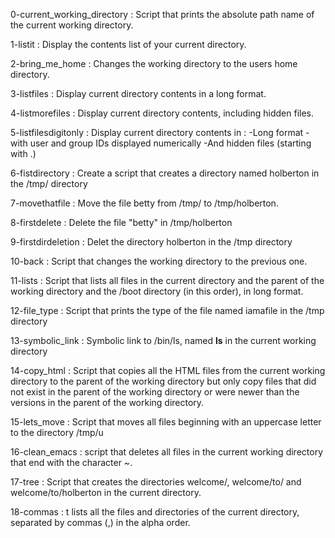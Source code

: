0-current_working_directory : Script that prints the absolute path name of the current working directory.

1-listit : Display the contents list of your current directory.

2-bring_me_home : Changes the working directory to the users home directory.

3-listfiles : Display current directory contents in a long format.

4-listmorefiles : Display current directory contents, including hidden files.

5-listfilesdigitonly : Display current directory contents in :
		     -Long format
		     -with user and group IDs displayed numerically
		     -And hidden files (starting with .)

6-fistdirectory : Create a script that creates a directory named holberton in the /tmp/ directory

7-movethatfile : Move the file betty from /tmp/ to /tmp/holberton.

8-firstdelete : Delete the file "betty" in /tmp/holberton

9-firstdirdeletion : Delet the directory holberton in the /tmp directory

10-back : Script that changes the working directory to the previous one.

11-lists : Script that lists all files in the current directory and the parent of the working directory and the /boot directory (in this order), in long format.

12-file_type : Script that prints the type of the file named iamafile in the /tmp directory

13-symbolic_link : Symbolic link to /bin/ls, named __ls__ in the current working directory

14-copy_html : Script that copies all the HTML files from the current working directory to the parent of the working directory but only copy files that did not exist in the parent of the working directory or were newer than the versions in the parent of the working directory.

15-lets_move : Script that moves all files beginning with an uppercase letter to the directory /tmp/u

16-clean_emacs : script that deletes all files in the current working directory that end with the character ~.

17-tree : Script that creates the directories welcome/, welcome/to/ and welcome/to/holberton in the current directory.

18-commas : t lists all the files and directories of the current directory, separated by commas (,) in the alpha order.